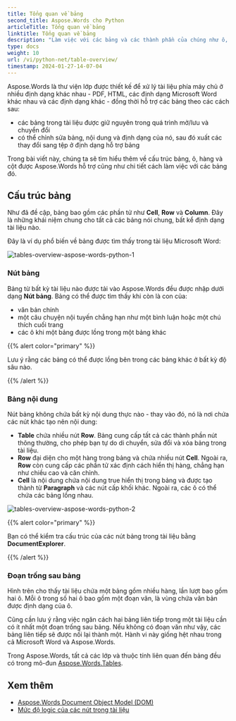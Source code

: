 ```yaml
---
title: Tổng quan về bảng
second_title: Aspose.Words cho Python
articleTitle: Tổng quan về bảng
linktitle: Tổng quan về bảng
description: "Làm việc với các bảng và các thành phần của chúng như ô, hàng, cột trong Aspose.Words cho Python. Cách làm việc với bảng trong Python."
type: docs
weight: 10
url: /vi/python-net/table-overview/
timestamp: 2024-01-27-14-07-04
---
```


Aspose.Words là thư viện lớp được thiết kế để xử lý tài liệu phía máy chủ ở nhiều định dạng khác nhau - PDF, HTML, các định dạng Microsoft Word khác nhau và các định dạng khác - đồng thời hỗ trợ các bảng theo các cách sau:

* các bảng trong tài liệu được giữ nguyên trong quá trình mở/lưu và chuyển đổi
* có thể chỉnh sửa bảng, nội dung và định dạng của nó, sau đó xuất các thay đổi sang tệp ở định dạng hỗ trợ bảng

Trong bài viết này, chúng ta sẽ tìm hiểu thêm về cấu trúc bảng, ô, hàng và cột được Aspose.Words hỗ trợ cũng như chi tiết cách làm việc với các bảng đó.

## Cấu trúc bảng

Như đã đề cập, bảng bao gồm các phần tử như **Cell**, **Row** và **Column**. Đây là những khái niệm chung cho tất cả các bảng nói chung, bất kể định dạng tài liệu nào.

Đây là ví dụ phổ biến về bảng được tìm thấy trong tài liệu Microsoft Word:

![tables-overview-aspose-words-python-1](/words/python-net/table-overview/tables-overview-1.png)

### Nút bảng

Bảng từ bất kỳ tài liệu nào được tải vào Aspose.Words đều được nhập dưới dạng **Nút bảng**. Bảng có thể được tìm thấy khi còn là con của:

- văn bản chính
- một câu chuyện nội tuyến chẳng hạn như một bình luận hoặc một chú thích cuối trang
- các ô khi một bảng được lồng trong một bảng khác

{{% alert color="primary" %}}

Lưu ý rằng các bảng có thể được lồng bên trong các bảng khác ở bất kỳ độ sâu nào.

{{% /alert %}}

### Bảng nội dung

Nút bảng không chứa bất kỳ nội dung thực nào - thay vào đó, nó là nơi chứa các nút khác tạo nên nội dung:

- **Table** chứa nhiều nút **Row**. Bảng cung cấp tất cả các thành phần nút thông thường, cho phép bạn tự do di chuyển, sửa đổi và xóa bảng trong tài liệu.
- **Row** đại diện cho một hàng trong bảng và chứa nhiều nút **Cell**. Ngoài ra, **Row** còn cung cấp các phần tử xác định cách hiển thị hàng, chẳng hạn như chiều cao và căn chỉnh.
- **Cell** là nội dung chứa nội dung true hiển thị trong bảng và được tạo thành từ **Paragraph** và các nút cấp khối khác. Ngoài ra, các ô có thể chứa các bảng lồng nhau.

![tables-overview-aspose-words-python-2](/words/python-net/table-overview/tables-overview-2.png)

{{% alert color="primary" %}}

Bạn có thể kiểm tra cấu trúc của các nút bảng trong tài liệu bằng **DocumentExplorer**.

{{% /alert %}}

### Đoạn trống sau bảng

Hình trên cho thấy tài liệu chứa một bảng gồm nhiều hàng, lần lượt bao gồm hai ô. Mỗi ô trong số hai ô bao gồm một đoạn văn, là vùng chứa văn bản được định dạng của ô.

Cũng cần lưu ý rằng việc ngăn cách hai bảng liên tiếp trong một tài liệu cần có ít nhất một đoạn trống sau bảng. Nếu không có đoạn văn như vậy, các bảng liên tiếp sẽ được nối lại thành một. Hành vi này giống hệt nhau trong cả Microsoft Word và Aspose.Words.

Trong Aspose.Words, tất cả các lớp và thuộc tính liên quan đến bảng đều có trong mô-đun [Aspose.Words.Tables](https://reference.aspose.com/words/python-net/aspose.words.tables/).

## Xem thêm

* [Aspose.Words Document Object Model (DOM)](/words/vi/python-net/aspose-words-document-object-model/)
* [Mức độ logic của các nút trong tài liệu](/words/vi/python-net/logical-levels-of-nodes-in-a-document/)
